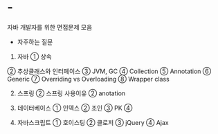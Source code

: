 # -
자바 개발자를 위한 면접문제 모음

* 자주하는 질문
1. 자바
  ① 상속
  
  ② 추상클래스와 인터페이스
  ③ JVM, GC
  ④ Collection
  ⑤ Annotation
  ⑥ Generic
  ⑦ Overriding vs Overloading
  ⑧ Wrapper class

2. 스프링
  ② 스프링 사용이유
  ② anotation

3. 데이터베이스
  ① 인덱스
  ② 조인
  ③ PK
  ④ 

4. 자바스크립트
  ① 호이스팅
  ② 클로저
  ③ jQuery
  ④ Ajax
